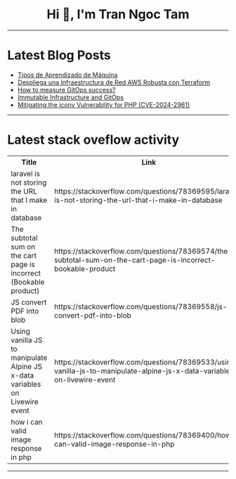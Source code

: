 <h1 align="center">Hi 👋, I'm Tran Ngoc Tam</h1>

---

# Latest Blog Posts 
<!-- BLOG-POST-LIST:START -->
- [Tipos de Aprendizado de Máquina](https://dev.to/analaura/tipos-de-aprendizado-de-maquina-2205)
- [Despliega una Infraestructura de Red AWS Robusta con Terraform](https://dev.to/francotel/despliega-una-infraestructura-de-red-aws-robusta-con-terraform-440e)
- [How to measure GitOps success?](https://dev.to/prasannajatla/how-to-measure-gitops-success-3cjj)
- [Immutable Infrastructure and GitOps](https://dev.to/prasannajatla/immutable-infrastructure-and-gitops-52in)
- [Mitigating the iconv Vulnerability for PHP &lpar;CVE-2024-2961&rpar;](https://dev.to/garrettmills/mitigating-the-iconv-vulnerability-for-php-cve-2024-2961-44ha)
<!-- BLOG-POST-LIST:END -->

---

# Latest stack oveflow activity
<table>
  <tr><th>Title</th><th>Link</th></tr>
  <!-- STACKOVERFLOW:START --><tr><td>laravel is not storing the URL that I make in database</td><td>https://stackoverflow.com/questions/78369595/laravel-is-not-storing-the-url-that-i-make-in-database</td></tr><tr><td>The subtotal sum on the cart page is incorrect &lpar;Bookable product&rpar;</td><td>https://stackoverflow.com/questions/78369574/the-subtotal-sum-on-the-cart-page-is-incorrect-bookable-product</td></tr><tr><td>JS convert PDF into blob</td><td>https://stackoverflow.com/questions/78369558/js-convert-pdf-into-blob</td></tr><tr><td>Using vanilla JS to manipulate Alpine JS x-data variables on Livewire event</td><td>https://stackoverflow.com/questions/78369533/using-vanilla-js-to-manipulate-alpine-js-x-data-variables-on-livewire-event</td></tr><tr><td>how i can valid image response in php</td><td>https://stackoverflow.com/questions/78369400/how-i-can-valid-image-response-in-php</td></tr><!-- STACKOVERFLOW:END -->
</table>

---


